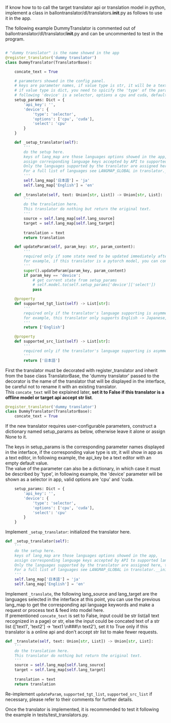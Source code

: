 If know how to to call the target translator api or translation model in python, implement a class in ballontranslator/dl/translators.__init__.py as follows to use it in the app.      

The following example DummyTranslator is commented out of ballontranslator/dl/translator/__init__.py and can be uncommented to test in the program.


``` python

# "dummy translator" is the name showed in the app
@register_translator('dummy translator')
class DummyTranslator(TranslatorBase):

    concate_text = True

    # parameters showed in the config panel. 
    # keys are parameter names, if value type is str, it will be a text editor(required key)
    # if value type is dict, you need to spicify the 'type' of the parameter, 
    # following 'device' is a selector, options a cpu and cuda, default is cpu
    setup_params: Dict = {
        'api_key': '', 
        'device': {
            'type': 'selector',
            'options': ['cpu', 'cuda'],
            'select': 'cpu'
        }
    }

    def _setup_translator(self):
        '''
        do the setup here.  
        keys of lang_map are those languages options showed in the app, 
        assign corresponding language keys accepted by API to supported languages.  
        Only the languages supported by the translator are assigned here, this translator only supports Japanese, and English.
        For a full list of languages see LANGMAP_GLOBAL in translator.__init__
        '''
        self.lang_map['日本語'] = 'ja'
        self.lang_map['English'] = 'en'  
        
    def _translate(self, text: Union[str, List]) -> Union[str, List]:
        '''
        do the translation here.  
        This translator do nothing but return the original text.
        '''
        source = self.lang_map[self.lang_source]
        target = self.lang_map[self.lang_target]
        
        translation = text
        return translation

    def updateParam(self, param_key: str, param_content):
        '''
        required only if some state need to be updated immediately after user change the translator params,
        for example, if this translator is a pytorch model, you can convert it to cpu/gpu here.
        '''
        super().updateParam(param_key, param_content)
        if param_key == 'device':
            # get current state from setup_params
            # self.model.to(self.setup_params['device']['select'])
            pass

    @property
    def supported_tgt_list(self) -> List[str]:
        '''
        required only if the translator's language supporting is asymmetric, 
        for example, this translator only supports English -> Japanese, no Japanese -> English.
        '''
        return ['English']

    @property
    def supported_src_list(self) -> List[str]:
        '''
        required only if the translator's language supporting is asymmetric.
        '''
        return ['日本語']
```

First the translator must be decorated with register_translator and inherit from the base class TranslatorBase, the 'dummy translator' passed to the decorator is the name of the translator that will be displayed in the interface, be careful not to rename it with an existing translator.  
This ```concate_text``` will be explained later, **set it to False if this translator is a offline model or target api accept str list**.  
``` python
@register_translator('dummy translator')
class DummyTranslator(TranslatorBase):  
    concate_text = True
```

If the new translator requires user-configurable parameters, construct a dictionary named setup_params as below, otherwise leave it alone or assign None to it.  

The keys in setup_params is the corresponding parameter names displayed in the interface, if the corresponding value type is str, it will show in app as a text editor, in following example, the api_key be a text editor with an empty default value.  
The value of the parameter can also be a dictionary, in which case it must be described by 'type', in following example, the 'device' parameter will be shown as a selector in app, valid options are 'cpu' and 'cuda.  
``` python
    setup_params: Dict = {
        'api_key': '', 
        'device': {
            'type': 'selector',
            'options': ['cpu', 'cuda'],
            'select': 'cpu'
        }
    }
```  

Implement ```_setup_translator```: initialized the translator here. 

``` python
def _setup_translator(self):
    '''
    do the setup here.  
    keys of lang_map are those languages options showed in the app, 
    assign corresponding language keys accepted by API to supported languages.  
    Only the languages supported by the translator are assigned here, this translator only supports Japanese, and English.
    For a full list of languages see LANGMAP_GLOBAL in translator.__init__
    '''
    self.lang_map['日本語'] = 'ja'
    self.lang_map['English'] = 'en'  
```

Implement ```_translate```, the following lang_source and lang_target are the languages selected in the interface at this point, you can use the previous lang_map to get the corresponding api language keywords and make a request or process text & feed into model here.  
If prementioned ```concate_text``` is set to False, input could be str list(all text recognized in a page) or str, else the input could be concated text of a str list (['text1', 'text2'] -> 'text1 \n###\n text2'), set it to True only if this translator is a online api and don't accept str list to make fewer requests.

``` python
def _translate(self, text: Union[str, List]) -> Union[str, List]:
    '''
    do the translation here.  
    This translator do nothing but return the original text.
    '''
    source = self.lang_map[self.lang_source]
    target = self.lang_map[self.lang_target]
    
    translation = text
    return translation
```

Re-implement ```updateParam```, ```supported_tgt_list```, ```supported_src_list``` if necessary, please refer to their comments for further details.

Once the translator is implemented, it is recommended to test it following the example in tests/test_translators.py.